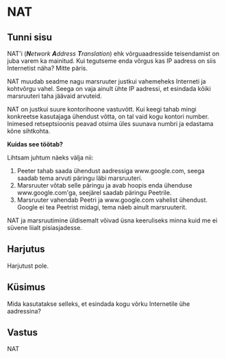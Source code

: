 # NAT

## Tunni sisu

NAT'i (*<b>N</b>etwork <b>A</b>ddress <b>T</b>ranslation*) ehk võrguaadresside teisendamist on juba varem ka mainitud. Kui tegutseme enda võrgus kas IP aadress on siis Internetist näha? Mitte päris.

NAT muudab seadme nagu marsruuter justkui vahemeheks Interneti ja kohtvõrgu vahel. Seega on vaja ainult ühte IP aadressi, et esindada kõiki marsruuteri taha jäävaid arvuteid.

NAT on justkui suure kontorihoone vastuvõtt. Kui keegi tahab mingi konkreetse kasutajaga ühendust võtta, on tal vaid kogu kontori number. Inimesed retseptsioonis peavad otsima üles suunava numbri ja edastama kõne sihtkohta.

<b>Kuidas see töötab?</b>

Lihtsam juhtum näeks välja nii:

<ol>
<li> Peeter tahab saada ühendust aadressiga www.google.com, seega saadab tema arvuti päringu läbi marsruuteri.</li>
<li> Marsruuter võtab selle päringu ja avab hoopis enda ühenduse www.google.com'ga, seejärel saadab päringu Peetrile.</li>
<li>Marsruuter vahendab Peetri ja www.google.com vahelist ühendust. Google ei tea Peetrist midagi, tema näeb ainult marsruuterit.</li>
</ol>

NAT ja marsruutimine üldisemalt võivad üsna keeruliseks minna kuid me ei süvene liialt pisiasjadesse.

## Harjutus

Harjutust pole.

## Küsimus

Mida kasutatakse selleks, et esindada kogu võrku Internetile ühe aadressina?

## Vastus

NAT
